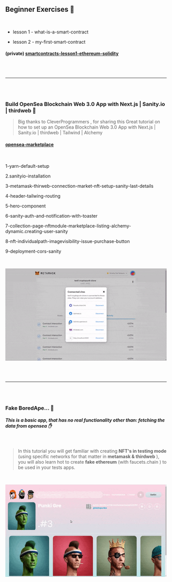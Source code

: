 ## Beginner Exercises 🍭

<br>

- lesson 1 - what-is-a-smart-contract

- lesson 2 - my-first-smart-contract

#### (private) [smartcontracts-lesson1-ethereum-solidity](https://github.com/nadiamariduena/smartcontracts-lesson1-ethereum-solidity)

<br>
<br>

---

<br>
<br>

### Build OpenSea Blockchain Web 3.0 App with Next.js | Sanity.io | thirdweb 🍨

> Big thanks to CleverProgrammers , for sharing this Great tutorial on how to set up an OpenSea Blockchain Web 3.0 App with Next.js | Sanity.io | thirdweb | Tailwind | Alchemy

#### [opensea-marketplace](https://github.com/nadiamariduena/opensea-marketplace)

<br>

1-yarn-default-setup

2.sanityio-installation

3-metamask-thirweb-connection-market-nft-setup-sanity-last-details

4-header-tailwing-routing

5-hero-component

6-sanity-auth-and-notification-with-toaster

7-collection-page-nftmodule-marketplace-listing-alchemy-dynamic.creating-user-sanity

8-nft-individualpath-imagevisibility-issue-purchase-button

9-deployment-cors-sanity

<br>

[<img src="./img/preview-0.gif"/>](https://github.com/nadiamariduena/opensea-marketplace)

<br>
<br>

---

<br>
<br>

### Fake BoredApe... 🌴

##### This is a basic app, that has no real functionality other than: fetching the data from opensea ✋

<br>

> In this tutorial you will get familiar with creating **NFT's in testing mode** (using specific networks for that matter in **metamask & thirdweb** ), you will also learn hot to create **fake ethereum** (with faucets.chain ) to be used in your tests apps.

<br>

[<img src="./img/preview-with-bug.gif"/>](https://github.com/nadiamariduena/crypto-punk-clone-react-web3)
